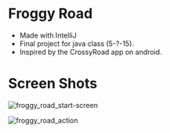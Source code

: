 # Froggy Road
* Made with IntelliJ
* Final project for java class (5-?-15).
* Inspired by the CrossyRoad app on android.


# Screen Shots
![froggy_road_start-screen](https://cloud.githubusercontent.com/assets/18044194/20864427/c9b70bec-b9ad-11e6-8467-285820b92be7.png)

![froggy_road_action](https://cloud.githubusercontent.com/assets/18044194/20864460/e8d9c9a0-b9ae-11e6-9201-9e25a02428de.png)
